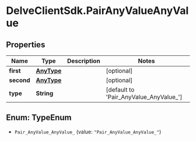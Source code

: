# DelveClientSdk.PairAnyValueAnyValue

## Properties

Name | Type | Description | Notes
------------ | ------------- | ------------- | -------------
**first** | [**AnyType**](.md) |  | [optional] 
**second** | [**AnyType**](.md) |  | [optional] 
**type** | **String** |  | [default to &#39;Pair_AnyValue_AnyValue_&#39;]



## Enum: TypeEnum


* `Pair_AnyValue_AnyValue_` (value: `"Pair_AnyValue_AnyValue_"`)




